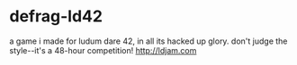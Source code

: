 # defrag-ld42
a game i made for ludum dare 42, in all its hacked up glory.  don't judge the style--it's a 48-hour competition!  http://ldjam.com

